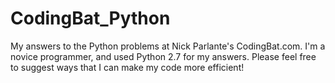 # CodingBat_Python
My answers to the Python problems at Nick Parlante's CodingBat.com. I'm a novice programmer, and used Python 2.7 for my answers. Please feel free to suggest ways that I can make my code more efficient!
